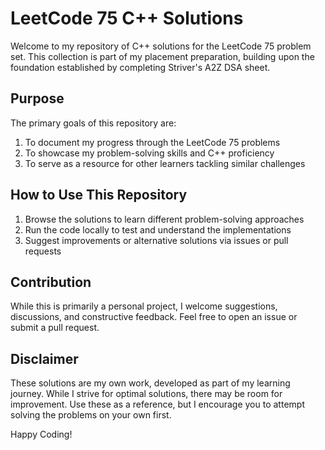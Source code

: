 # LeetCode 75 C++ Solutions

Welcome to my repository of C++ solutions for the LeetCode 75 problem set. This collection is part of my placement preparation, building upon the foundation established by completing Striver's A2Z DSA sheet.

## Purpose

The primary goals of this repository are:
1. To document my progress through the LeetCode 75 problems
2. To showcase my problem-solving skills and C++ proficiency
3. To serve as a resource for other learners tackling similar challenges

## How to Use This Repository

1. Browse the solutions to learn different problem-solving approaches
2. Run the code locally to test and understand the implementations
3. Suggest improvements or alternative solutions via issues or pull requests

## Contribution

While this is primarily a personal project, I welcome suggestions, discussions, and constructive feedback. Feel free to open an issue or submit a pull request.

## Disclaimer

These solutions are my own work, developed as part of my learning journey. While I strive for optimal solutions, there may be room for improvement. Use these as a reference, but I encourage you to attempt solving the problems on your own first.

Happy Coding!
